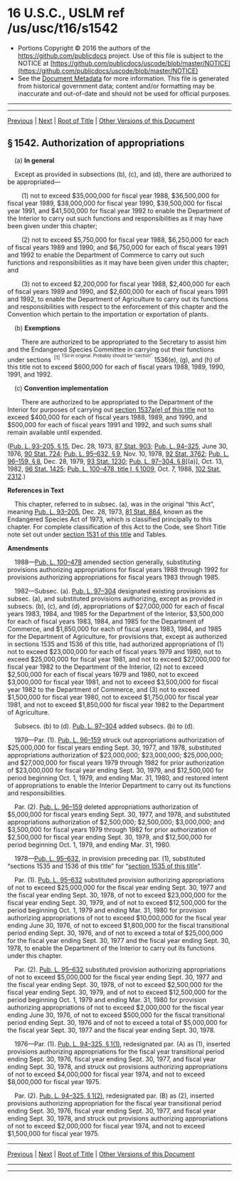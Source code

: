 ---
---

# 16 U.S.C., USLM ref /us/usc/t16/s1542

* Portions Copyright © 2016 the authors of the https://github.com/publicdocs project.
  Use of this file is subject to the NOTICE at [https://github.com/publicdocs/uscode/blob/master/NOTICE](https://github.com/publicdocs/uscode/blob/master/NOTICE)
* See the [Document Metadata](././../../../..//README.md) for more information.
  This file is generated from historical government data; content and/or formatting may be inaccurate and out-of-date and should not be used for official purposes.

----------
----------

[Previous](./../../../..//us/usc/t16/ch35/m__us_usc_t16_s1541.md) | [Next](./../../../..//us/usc/t16/ch35/m__us_usc_t16_s1543.md) | [Root of Title](./../../../../) | [Other Versions of this Document](https://publicdocs.github.io/go/links?ns=uslm&ref=%2Fus%2Fusc%2Ft16%2Fs1542)

## § 1542. Authorization of appropriations

    (a) __In general__ 

    Except as provided in subsections (b), (c), and (d), there are authorized to be appropriated—

        (1) not to exceed $35,000,000 for fiscal year 1988, $36,500,000 for fiscal year 1989, $38,000,000 for fiscal year 1990, $39,500,000 for fiscal year 1991, and $41,500,000 for fiscal year 1992 to enable the Department of the Interior to carry out such functions and responsibilities as it may have been given under this chapter;

        (2) not to exceed $5,750,000 for fiscal year 1988, $6,250,000 for each of fiscal years 1989 and 1990, and $6,750,000 for each of fiscal years 1991 and 1992 to enable the Department of Commerce to carry out such functions and responsibilities as it may have been given under this chapter; and

        (3) not to exceed $2,200,000 for fiscal year 1988, $2,400,000 for each of fiscal years 1989 and 1990, and $2,600,000 for each of fiscal years 1991 and 1992, to enable the Department of Agriculture to carry out its functions and responsibilities with respect to the enforcement of this chapter and the Convention which pertain to the importation or exportation of plants.

    (b) __Exemptions__ 

        There are authorized to be appropriated to the Secretary to assist him and the Endangered Species Committee in carrying out their functions under sections  <sup>\[1\]</sup>  <sup><sup> 1 So in original. Probably should be “section”. </sup></sup>  1536(e), (g), and (h) of this title not to exceed $600,000 for each of fiscal years 1988, 1989, 1990, 1991, and 1992.

    (c) __Convention implementation__ 

        There are authorized to be appropriated to the Department of the Interior for purposes of carrying out [section 1537a(e) of this title][/us/usc/t16/s1537a/e] not to exceed $400,000 for each of fiscal years 1988, 1989, and 1990, and $500,000 for each of fiscal years 1991 and 1992, and such sums shall remain available until expended.

([Pub. L. 93–205, § 15][/us/pl/93/205/s15], Dec. 28, 1973, [87 Stat. 903][/us/stat/87/903]; [Pub. L. 94–325][/us/pl/94/325], June 30, 1976, [90 Stat. 724][/us/stat/90/724]; [Pub. L. 95–632, § 9][/us/pl/95/632/s9], Nov. 10, 1978, [92 Stat. 3762][/us/stat/92/3762]; [Pub. L. 96–159, § 8][/us/pl/96/159/s8], Dec. 28, 1979, [93 Stat. 1230][/us/stat/93/1230]; [Pub. L. 97–304, § 8][/us/pl/97/304/s8]\[(a)\], Oct. 13, 1982, [96 Stat. 1425][/us/stat/96/1425]; [Pub. L. 100–478, title I, § 1009][/us/pl/100/478/s1009], Oct. 7, 1988, [102 Stat. 2312][/us/stat/102/2312].)

 __References in Text__ 

    This chapter, referred to in subsec. (a), was in the original “this Act”, meaning [Pub. L. 93–205][/us/pl/93/205], Dec. 28, 1973, [81 Stat. 884][/us/stat/81/884], known as the Endangered Species Act of 1973, which is classified principally to this chapter. For complete classification of this Act to the Code, see Short Title note set out under [section 1531 of this title][/us/usc/t16/s1531] and Tables.

 __Amendments__ 

    1988—[Pub. L. 100–478][/us/pl/100/478] amended section generally, substituting provisions authorizing appropriations for fiscal years 1988 through 1992 for provisions authorizing appropriations for fiscal years 1983 through 1985.

    1982—Subsec. (a). [Pub. L. 97–304][/us/pl/97/304] designated existing provisions as subsec. (a), and substituted provisions authorizing, except as provided in subsecs. (b), (c), and (d), appropriations of $27,000,000 for each of fiscal years 1983, 1984, and 1985 for the Department of the Interior, $3,500,000 for each of fiscal years 1983, 1984, and 1985 for the Department of Commerce, and $1,850,000 for each of fiscal years 1983, 1984, and 1985 for the Department of Agriculture, for provisions that, except as authorized in sections 1535 and 1536 of this title, had authorized appropriations of (1) not to exceed $23,000,000 for each of fiscal years 1979 and 1980, not to exceed $25,000,000 for fiscal year 1981, and not to exceed $27,000,000 for fiscal year 1982 to the Department of the Interior, (2) not to exceed $2,500,000 for each of fiscal years 1979 and 1980, not to exceed $3,000,000 for fiscal year 1981, and not to exceed $3,500,000 for fiscal year 1982 to the Department of Commerce, and (3) not to exceed $1,500,000 for fiscal year 1980, not to exceed $1,750,000 for fiscal year 1981, and not to exceed $1,850,000 for fiscal year 1982 to the Department of Agriculture.

    Subsecs. (b) to (d). [Pub. L. 97–304][/us/pl/97/304] added subsecs. (b) to (d).

    1979—Par. (1). [Pub. L. 96–159][/us/pl/96/159] struck out appropriations authorization of $25,000,000 for fiscal years ending Sept. 30, 1977, and 1978, substituted appropriations authorization of $23,000,000; $23,000,000; $25,000,000; and $27,000,000 for fiscal years 1979 through 1982 for prior authorization of $23,000,000 for fiscal year ending Sept. 30, 1979, and $12,500,000 for period beginning Oct. 1, 1979, and ending Mar. 31, 1980, and restored intent of appropriations to enable the Interior Department to carry out its functions and responsibilities.

    Par. (2). [Pub. L. 96–159][/us/pl/96/159] deleted appropriations authorization of $5,000,000 for fiscal years ending Sept. 30, 1977, and 1978, and substituted appropriations authorization of $2,500,000; $2,500,000; $3,000,000; and $3,500,000 for fiscal years 1979 through 1982 for prior authorization of $2,500,000 for fiscal year ending Sept. 30, 1979, and $12,500,000 for period beginning Oct. 1, 1979, and ending Mar. 31, 1980.

    1978—[Pub. L. 95–632][/us/pl/95/632], in provision preceding par. (1), substituted “sections 1535 and 1536 of this title” for “[section 1535 of this title][/us/usc/t16/s1535]”.

    Par. (1). [Pub. L. 95–632][/us/pl/95/632] substituted provision authorizing appropriations of not to exceed $25,000,000 for the fiscal year ending Sept. 30, 1977 and the fiscal year ending Sept. 30, 1978, of not to exceed $23,000,000 for the fiscal year ending Sept. 30, 1979, and of not to exceed $12,500,000 for the period beginning Oct. 1, 1979 and ending Mar. 31, 1980 for provision authorizing appropriations of not to exceed $10,000,000 for the fiscal year ending June 30, 1976, of not to exceed $1,800,000 for the fiscal transitional period ending Sept. 30, 1976, and of not to exceed a total of $25,000,000 for the fiscal year ending Sept. 30, 1977 and the fiscal year ending Sept. 30, 1978, to enable the Department of the Interior to carry out its functions under this chapter.

    Par. (2). [Pub. L. 95–632][/us/pl/95/632] substituted provision authorizing appropriations of not to exceed $5,000,000 for the fiscal year ending Sept. 30, 1977 and the fiscal year ending Sept. 30, 1978, of not to exceed $2,500,000 for the fiscal year ending Sept. 30, 1979, and of not to exceed $12,500,000 for the period beginning Oct. 1, 1979 and ending Mar. 31, 1980 for provision authorizing appropriations of not to exceed $2,000,000 for the fiscal year ending June 30, 1976, of not to exceed $500,000 for the fiscal transitional period ending Sept. 30, 1976 and of not to exceed a total of $5,000,000 for the fiscal year Sept. 30, 1977 and the fiscal year ending Sept. 30, 1978.

    1976—Par. (1). [Pub. L. 94–325, § 1(1)][/us/pl/94/325/s1/1], redesignated par. (A) as (1), inserted provisions authorizing appropriations for the fiscal year transitional period ending Sept. 30, 1976, fiscal year ending Sept. 30, 1977, and fiscal year ending Sept. 30, 1978, and struck out provisions authorizing appropriations of not to exceed $4,000,000 for fiscal year 1974, and not to exceed $8,000,000 for fiscal year 1975.

    Par. (2). [Pub. L. 94–325, § 1(2)][/us/pl/94/325/s1/2], redesignated par. (B) as (2), inserted provisions authorizing appropriation for the fiscal year transitional period ending Sept. 30, 1976, fiscal year ending Sept. 30, 1977, and fiscal year ending Sept. 30, 1978, and struck out provisions authorizing appropriations of not to exceed $2,000,000 for fiscal year 1974, and not to exceed $1,500,000 for fiscal year 1975.

----------

[Previous](./../../../..//us/usc/t16/ch35/m__us_usc_t16_s1541.md) | [Next](./../../../..//us/usc/t16/ch35/m__us_usc_t16_s1543.md) | [Root of Title](./../../../../) | [Other Versions of this Document](https://publicdocs.github.io/go/links?ns=uslm&ref=%2Fus%2Fusc%2Ft16%2Fs1542)

----------
----------

[/us/usc/t16/s1537a/e]: https://publicdocs.github.io/go/links?ns=uslm&ref=%2Fus%2Fusc%2Ft16%2Fs1537a%2Fe
[/us/pl/93/205/s15]: https://publicdocs.github.io/go/links?ns=uslm&ref=%2Fus%2Fpl%2F93%2F205%2Fs15
[/us/stat/87/903]: https://publicdocs.github.io/go/links?ns=uslm&ref=%2Fus%2Fstat%2F87%2F903
[/us/pl/94/325]: https://publicdocs.github.io/go/links?ns=uslm&ref=%2Fus%2Fpl%2F94%2F325
[/us/stat/90/724]: https://publicdocs.github.io/go/links?ns=uslm&ref=%2Fus%2Fstat%2F90%2F724
[/us/pl/95/632/s9]: https://publicdocs.github.io/go/links?ns=uslm&ref=%2Fus%2Fpl%2F95%2F632%2Fs9
[/us/stat/92/3762]: https://publicdocs.github.io/go/links?ns=uslm&ref=%2Fus%2Fstat%2F92%2F3762
[/us/pl/96/159/s8]: https://publicdocs.github.io/go/links?ns=uslm&ref=%2Fus%2Fpl%2F96%2F159%2Fs8
[/us/stat/93/1230]: https://publicdocs.github.io/go/links?ns=uslm&ref=%2Fus%2Fstat%2F93%2F1230
[/us/pl/97/304/s8]: https://publicdocs.github.io/go/links?ns=uslm&ref=%2Fus%2Fpl%2F97%2F304%2Fs8
[/us/stat/96/1425]: https://publicdocs.github.io/go/links?ns=uslm&ref=%2Fus%2Fstat%2F96%2F1425
[/us/pl/100/478/s1009]: https://publicdocs.github.io/go/links?ns=uslm&ref=%2Fus%2Fpl%2F100%2F478%2Fs1009
[/us/stat/102/2312]: https://publicdocs.github.io/go/links?ns=uslm&ref=%2Fus%2Fstat%2F102%2F2312
[/us/pl/93/205]: https://publicdocs.github.io/go/links?ns=uslm&ref=%2Fus%2Fpl%2F93%2F205
[/us/stat/81/884]: https://publicdocs.github.io/go/links?ns=uslm&ref=%2Fus%2Fstat%2F81%2F884
[/us/usc/t16/s1531]: https://publicdocs.github.io/go/links?ns=uslm&ref=%2Fus%2Fusc%2Ft16%2Fs1531
[/us/pl/100/478]: https://publicdocs.github.io/go/links?ns=uslm&ref=%2Fus%2Fpl%2F100%2F478
[/us/pl/97/304]: https://publicdocs.github.io/go/links?ns=uslm&ref=%2Fus%2Fpl%2F97%2F304
[/us/pl/97/304]: https://publicdocs.github.io/go/links?ns=uslm&ref=%2Fus%2Fpl%2F97%2F304
[/us/pl/96/159]: https://publicdocs.github.io/go/links?ns=uslm&ref=%2Fus%2Fpl%2F96%2F159
[/us/pl/96/159]: https://publicdocs.github.io/go/links?ns=uslm&ref=%2Fus%2Fpl%2F96%2F159
[/us/pl/95/632]: https://publicdocs.github.io/go/links?ns=uslm&ref=%2Fus%2Fpl%2F95%2F632
[/us/usc/t16/s1535]: https://publicdocs.github.io/go/links?ns=uslm&ref=%2Fus%2Fusc%2Ft16%2Fs1535
[/us/pl/95/632]: https://publicdocs.github.io/go/links?ns=uslm&ref=%2Fus%2Fpl%2F95%2F632
[/us/pl/95/632]: https://publicdocs.github.io/go/links?ns=uslm&ref=%2Fus%2Fpl%2F95%2F632
[/us/pl/94/325/s1/1]: https://publicdocs.github.io/go/links?ns=uslm&ref=%2Fus%2Fpl%2F94%2F325%2Fs1%2F1
[/us/pl/94/325/s1/2]: https://publicdocs.github.io/go/links?ns=uslm&ref=%2Fus%2Fpl%2F94%2F325%2Fs1%2F2


